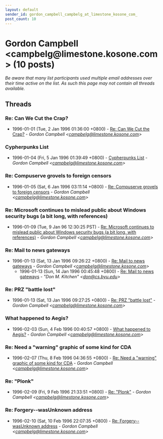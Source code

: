 ```yaml
---
layout: default
sender_id: gordon_campbell_campbelg_at_limestone_kosone_com_
post_count: 10
---
```


# Gordon Campbell <campbelg<span>@</span>limestone.kosone.com> (10 posts)

_Be aware that many list participants used multiple email addresses over their time active on the list. As such this page may not contain all threads available._

## Threads

### Re: Can We Cut the Crap?
+ 1996-01-01 (Tue, 2 Jan 1996 01:36:00 +0800) - [Re: Can We Cut the Crap?](/archive/1996/01/1ecd2e42d281bd5e7a048bc0a4b3c20b1b8d72e4ea62473456a2569c0de57c9b) - _Gordon Campbell \<campbelg@limestone.kosone.com\>_

### Cypherpunks List
+ 1996-01-04 (Fri, 5 Jan 1996 01:39:49 +0800) - [Cypherpunks List](/archive/1996/01/c355716c928371e408a63ef4612566450da42bb1d2e1ef276e1de1a4a6dc12d0) - _Gordon Campbell \<campbelg@limestone.kosone.com\>_

### Re: Compuserve grovels to foreign censors
+ 1996-01-05 (Sat, 6 Jan 1996 03:11:14 +0800) - [Re: Compuserve grovels to foreign censors](/archive/1996/01/e66133ab8358c4b2c841af1838e41e21b588ad41ed4c0c843c644ff8170ab59a) - _Gordon Campbell \<campbelg@limestone.kosone.com\>_

### Re: Microsoft continues to mislead public about Windows  security bugs (a bit long, with references)
+ 1996-01-09 (Tue, 9 Jan 96 12:30:25 PST) - [Re: Microsoft continues to mislead public about Windows  security bugs (a bit long, with references)](/archive/1996/01/a4408a383f4211158b56034c139feadf45c4f05a97cd473038828b76d5e7d591) - _Gordon Campbell \<campbelg@limestone.kosone.com\>_

### Re: Mail to news gateways
+ 1996-01-13 (Sat, 13 Jan 1996 09:26:22 +0800) - [Re: Mail to news gateways](/archive/1996/01/c005f38d2e283820042518a180ef280ba2e5efbb37b609796825f03b22577ede) - _Gordon Campbell \<campbelg@limestone.kosone.com\>_
  + 1996-01-13 (Sun, 14 Jan 1996 00:45:48 +0800) - [Re: Mail to news gateways](/archive/1996/01/dd90975956cd6ff2ea66e4b28786e992d645886ed0afa60fdd51fc88895c721a) - _"Don M. Kitchen" \<don@cs.byu.edu\>_

### Re: PRZ "battle lost"
+ 1996-01-13 (Sat, 13 Jan 1996 09:27:25 +0800) - [Re: PRZ "battle lost"](/archive/1996/01/332ae6badaa6c8a7e18620f428eb06ede2f3f4feba7120e47d3bcf20e3586775) - _Gordon Campbell \<campbelg@limestone.kosone.com\>_

### What happened to Aegis?
+ 1996-02-03 (Sun, 4 Feb 1996 00:40:57 +0800) - [What happened to Aegis?](/archive/1996/02/07fb981d1ac8f70bc831026b61e5e6ed8c8949aaa4c7d515bd4824a6c72a3198) - _Gordon Campbell \<campbelg@limestone.kosone.com\>_

### Re: Need a "warning" graphic of some kind for CDA
+ 1996-02-07 (Thu, 8 Feb 1996 04:36:55 +0800) - [Re: Need a "warning" graphic of some kind for CDA](/archive/1996/02/7f33771ad88374c0ac804bfcad1daef8ef38e524e6e92752b402922e43c9fd8f) - _Gordon Campbell \<campbelg@limestone.kosone.com\>_

### Re: "Plonk"
+ 1996-02-09 (Fri, 9 Feb 1996 21:33:51 +0800) - [Re: "Plonk"](/archive/1996/02/bb33e816254111095ba7ff830b648eac5ef2112fd5ca6524c95cab2ed3f6ceac) - _Gordon Campbell \<campbelg@limestone.kosone.com\>_

### Re: Forgery--wasUnknown address
+ 1996-02-10 (Sat, 10 Feb 1996 22:07:35 +0800) - [Re: Forgery--wasUnknown address](/archive/1996/02/b7aab41b88ec679c725bbec0111eb22c5e6461d21d202a64bac94a9c01b2bbe0) - _Gordon Campbell \<campbelg@limestone.kosone.com\>_

